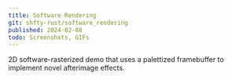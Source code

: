 ```yaml
---
title: Software Rendering
git: shfty-rust/software_rendering
published: 2024-02-08
todo: Screenshots, GIFs
---
```


2D software-rasterized demo that uses a palettized framebuffer to implement novel afterimage effects.
